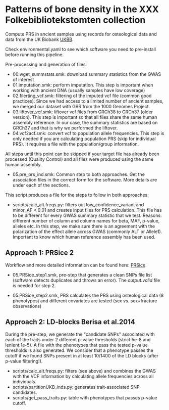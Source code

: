 # Patterns of bone density in the XXX Folkebibliotekstomten collection

Compute PRS in ancient samples using records for osteological data and data from the UK Biobank [UKBB](http://www.nealelab.is/uk-biobank). 

Check environmental.yaml to see which software you need to pre-install before running this pipeline.

Pre-processing and generation of files:
- 00.wget_summstats.smk: download summary statistics from the GWAS of interest
- 01.imputation.smk: perform imputation. This step is important when working with ancient DNA (usually samples have low coverage)
- 02.filerting_vcf.smk: filtering of the imputed vcf file (common good practices). Since we had access to a limited number of ancient samples, we merged our dataset with GBR from the 1000 Genomes Project.
- 03.liftover_vcf.smk: liftover vcf files from GRCh38 to GRCh37 (older version). This step is important so that all files share the same human assembly reference. In our case, the summary statistics are based on GRCh37 and that is why we performed the liftover. 
- 04.vcf2acf.smk: convert vcf to population allele frequencies. This step is only needed if you are calculating population PRS (skip for individual PRS). It requires a file with the population/group information.
  
All steps until this point can be skipped if your target file has already been processed (Quality Control) and all files were produced using the same human assembly. 

- 05.pre_prs_ind.smk: Common step to both approaches. Get the association files in the correct form for the software. More details are under each of the sections.
  
This script produces a file for the steps to follow in both approaches:
- scripts/calc_alt.freqs.py: filters out low_confidence_variant and minor_AF < 0.01 and creates input files for PRS calculation. This file has to be different for every GWAS summary statistic that we test. Reasons: different number of column and column names for beta, MAF, p-value, alleles etc. In this step, we make sure there is an agreement with the polarization of the effect allele across GWAS (commonly ALT or Allele1). Important to know which human reference assembly has been used.

## Approach 1: PRSice 2
Workflow and more detailed information can be found here: [PRSice](https://choishingwan.github.io/PRSice/).

- 05.PRSice_step1.smk, pre-step that generates a clean SNPs file list (software detects duplicates and throws an error). The *output.valid* file is needed for step 2. 

- 05.PRSice_step2.smk, PRS calculates the PRS using osteological data (8 phenotypes) and different covariates are tested (sex vs. sex+fracture observations)

## Approach 2: LD-blocks Berisa et al.2014

During the pre-step, we generate the "candidate SNPs" associated with each of the traits under 2 different p-value thresholds (strict:5e-8 and lenient:1e-5). A file with the phenotypes that pass the tested p-value thresholds is also generated. We consider that a phenotype passes the cutoff if we found SNPs present in at least 10/1400 of the LD blocks (after p-value filtering!).

- scripts/calc_alt.freqs.py: filters (see above) and combines the GWAS with the VCF information by calculating allele frequencies across all individuals.
- scripts/partitionUKB_inds.py: generates trait-associated SNP candidates.
- scripts/get_pass_traits.py: table with phenotypes that passes p-value cutoff.
